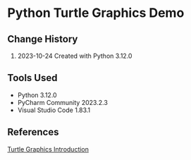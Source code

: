 # Python Turtle Graphics Demo
## Change History
1. 2023-10-24 Created with Python 3.12.0
## Tools Used
* Python 3.12.0
* PyCharm Community 2023.2.3
* Visual Studio Code 1.83.1
## References
[Turtle Graphics Introduction](https://docs.python.org/3/library/turtle.html#introduction)